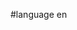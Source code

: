 #language en


<div style="overflow:auto;height:1px;">
[http://9ufia-free-movies.cn/64484433/index.html catalina cruz best boobs]
[http://9ufib-free-movies.cn/22340760/index.html phat ass trina the baddest chick]
[http://9ufic-free-movies.cn/73780907/index.html rate my porn movies]
[http://9ufid-free-movies.cn/58332154/index.html transvestite crossdressing sotries archive]
[http://9ufie-free-movies.cn/30717316/index.html big cock bang sqad]
[http://9ufif-free-movies.cn/03973718/index.html prepubescent tgp]
[http://9ufig-free-movies.cn/59864597/index.html nude gay men on cams]
[http://9ufih-free-movies.cn/62742885/index.html alt.binaries.pictures.hussy.iso +bird]
[http://9ufii-free-movies.cn/32894562/index.html pics of nude girls]
[http://9ufij-free-movies.cn/11195364/index.html porn star monique lesbian scenes]
[http://9ufik-free-movies.cn/92860130/index.html lesbian watersports gallery]
[http://9ufil-free-movies.cn/69726988/index.html gang bang record 1001]
[http://9ufim-free-movies.cn/70268940/index.html piss flapa]
[http://9ufin-free-movies.cn/01825361/index.html beacon street girls]
[http://9ufio-free-movies.cn/15734081/index.html lucknow girls]
[http://9ufip-free-movies.cn/04062543/index.html photography of nude intimate couple]
[http://9ufiq-free-movies.cn/95119840/index.html photos of horse penis]
[http://9ufir-free-movies.cn/32072860/index.html trapped pictures]
[http://9ufis-free-movies.cn/17105421/index.html piazza's wife]
[http://9ufit-free-movies.cn/71679742/index.html girl in two underwear white]
[http://9ufiu-free-movies.cn/01906310/index.html mature womans thumbs]
[http://9ufiv-free-movies.cn/38135104/index.html steve hooper nude pics]
[http://9ufiw-free-movies.cn/60591906/index.html baby juices]
[http://9ufix-free-movies.cn/75308902/index.html pictures of geisha girls]
[http://9ufiy-free-movies.cn/33497519/index.html youngboys in latex]
[http://9ufja-free-movies.cn/28604954/index.html the country wife theme]
[http://9ufjb-free-movies.cn/64148738/index.html sweet blondie girl]
[http://9ufjc-free-movies.cn/12753904/index.html teen jobs in portland maine]
[http://9ufjd-free-movies.cn/78014217/index.html pictures from big momma's house 2]
[http://9ufje-free-movies.cn/82736967/index.html my sisters friends sex]
[http://9ufjf-free-movies.cn/55406668/index.html girl guide camp fire songs snack]
[http://9ufjg-free-movies.cn/42286157/index.html pics of irish tattoos]
[http://9ufjh-free-movies.cn/53951399/index.html cash straped free passwords]
[http://9ufji-free-movies.cn/79791382/index.html rubber dildos]
[http://9ufjj-free-movies.cn/30302680/index.html ass gigantic]
[http://9ufjk-free-movies.cn/33503304/index.html grape ape cartoon]
[http://9ufjl-free-movies.cn/63641150/index.html picture book awards]
[http://9ufjm-free-movies.cn/82691384/index.html tgp young and old]
[http://9ufjn-free-movies.cn/86363939/index.html mercedes amg sl-65 video]
[http://9ufjo-free-movies.cn/25853629/index.html picture of a firecracker]
[http://9ufjp-free-movies.cn/98089412/index.html meriwether county high schools]
[http://9ufjq-free-movies.cn/83032788/index.html science projects rubber bones]
[http://9ufjr-free-movies.cn/64571490/index.html cartoon picture smurfs]
[http://9ufjs-free-movies.cn/30234830/index.html woman reaching climax]
[http://9ufjt-free-movies.cn/02321124/index.html picture of king arthur's sword and sheild]
[http://9ufju-free-movies.cn/17686469/index.html free laird hamilton surfing pictures]
[http://9ufjv-free-movies.cn/08434959/index.html sexy anna farris]
[http://9ufjw-free-movies.cn/78307807/index.html hindu visit from gods sexual angel]
[http://9ufjx-free-movies.cn/12354822/index.html waterfront video]
[http://9ufjy-free-movies.cn/09390666/index.html hardcore xxx free videos]
[http://9ufaa-free-movies.cn/97817470/index.html perineum sex]
[http://9ufab-free-movies.cn/01919270/index.html arab rape sex men]
[http://9ufac-free-movies.cn/54470310/index.html real high school babes]
[http://9ufad-free-movies.cn/09572185/index.html sexy photos pps files]
[http://9ufae-free-movies.cn/94337043/index.html password backdoor adult]
[http://9ufaf-free-movies.cn/98470281/index.html pictures of a golden retriever a 3 weeks old]
[http://9ufag-free-movies.cn/93564906/index.html gang rape for honor by massoud ansari]
[http://9ufah-free-movies.cn/65256746/index.html penis ills chattanooga]
[http://9ufai-free-movies.cn/92777229/index.html nick jonas dating miley cyrus]
[http://9ufaj-free-movies.cn/25132019/index.html books by dick gregory]
[http://9ufak-free-movies.cn/78974996/index.html notorious productions adult]
[http://9ufal-free-movies.cn/70210821/index.html girl wing]
[http://9ufam-free-movies.cn/46164533/index.html guys getting fist fucked]
[http://9ufan-free-movies.cn/88234591/index.html party dresses for plus size girls]
[http://9ufao-free-movies.cn/91378145/index.html extreme fist movies]
[http://9ufap-free-movies.cn/43716668/index.html fire fly pictures]
[http://9ufaq-free-movies.cn/14227762/index.html pictures of gurdwara]
[http://9ufar-free-movies.cn/44403159/index.html long term complications from a vasectomy]
[http://9ufas-free-movies.cn/20054808/index.html danielle naked]
[http://9ufat-free-movies.cn/86293249/index.html pictures of king henry the 8th]
[http://9ufau-free-movies.cn/55477263/index.html pictures of long penis]
[http://9ufav-free-movies.cn/72225523/index.html make sim have sex]
[http://9ufaw-free-movies.cn/61870394/index.html testing your knowledge about sex]
[http://9ufax-free-movies.cn/10341957/index.html group bisex]
[http://9ufay-free-movies.cn/51512487/index.html hospice of homer]
[http://9ufba-free-movies.cn/32984641/index.html bikini team howard stern]
[http://9ufbb-free-movies.cn/23062692/index.html pictures of redwood drive thru tree]
[http://9ufbc-free-movies.cn/23019531/index.html brutality, forced, trailers xxx]
[http://9ufbd-free-movies.cn/76460193/index.html dominican galeras gay las republic]
[http://9ufbe-free-movies.cn/64563501/index.html pictures of swedish men adonis']
[http://9ufbf-free-movies.cn/53132504/index.html sexy free videos no registratio nrequired]
[http://9ufbg-free-movies.cn/89185740/index.html pictures of the notebook]
[http://9ufbh-free-movies.cn/22355521/index.html dating diy]
[http://9ufbi-free-movies.cn/47281987/index.html yours mine and ours movie pictures]
[http://9ufbj-free-movies.cn/49187690/index.html do boys have it easier than girls]
[http://9ufbk-free-movies.cn/76909406/index.html big blow cock job movie]
[http://9ufbl-free-movies.cn/55149269/index.html pictures showing how to perform a discetomy]
[http://9ufbm-free-movies.cn/62734022/index.html scadm -rw-r--r-- feb motorola vpu hung sproc thread]
[http://9ufbn-free-movies.cn/92964074/index.html kannada porn]
[http://9ufbo-free-movies.cn/09365474/index.html aerith gainsborough nude]
[http://9ufbp-free-movies.cn/20359776/index.html china bikini scam]
[http://9ufbq-free-movies.cn/62069636/index.html video download formats]
[http://9ufbr-free-movies.cn/96851080/index.html sex change operation male to female]
[http://9ufbs-free-movies.cn/81254705/index.html itv stories prostitutes]
[http://9ufbt-free-movies.cn/64572132/index.html penis pierced]
[http://9ufbu-free-movies.cn/43794112/index.html pissing baby]
[http://9ufbv-free-movies.cn/97560638/index.html suck on balls]
[http://9ufbw-free-movies.cn/68231657/index.html places to advertise adult content free]
[http://9ufbx-free-movies.cn/82815045/index.html let's do the cowgirl twist]
[http://9ufby-free-movies.cn/21673384/index.html baby in man's stomach]
[http://9ufca-free-movies.cn/37071063/index.html kiss the girls by james patterson]
[http://9ufcb-free-movies.cn/52084345/index.html virgin islands economic bureau]
[http://9ufcc-free-movies.cn/55176558/index.html adult hardy boy fan fiction]
[http://9ufcd-free-movies.cn/04018449/index.html naughty teen lesbian licking and dildoing]
[http://9ufce-free-movies.cn/18422543/index.html beaumont westbrook girls soccer]
[http://9ufcf-free-movies.cn/16948693/index.html lightspeed sorority pussy]
[http://9ufcg-free-movies.cn/58395810/index.html women nude desert]
[http://9ufch-free-movies.cn/19253923/index.html nude women of black]
[http://9ufci-free-movies.cn/09493014/index.html polar+babies+diaper+covers]
[http://9ufcj-free-movies.cn/53071567/index.html 2006 teen choice awards and pictures]
[http://9ufck-free-movies.cn/07460175/index.html migration route of the sperm whale]
[http://9ufcl-free-movies.cn/14639889/index.html breast bse exam self]
[http://9ufcm-free-movies.cn/38647720/index.html freckled naked girls]
[http://9ufcn-free-movies.cn/66508509/index.html uncircumcised peeing foreskin]
[http://9ufco-free-movies.cn/67116804/index.html adult assiocate]
[http://9ufcp-free-movies.cn/65033469/index.html jojo baby its you music video]
[http://9ufcq-free-movies.cn/68982422/index.html comprendre les femmes]
[http://9ufcr-free-movies.cn/31746980/index.html porn in latinos]
[http://9ufcs-free-movies.cn/25733743/index.html urethra expand orgasm]
[http://9ufct-free-movies.cn/31657248/index.html dog pile 's emperor pictures]
[http://9ufcu-free-movies.cn/38739012/index.html california redding towing]
[http://9ufcv-free-movies.cn/40540182/index.html adult site reviews rankings]
[http://9ufcw-free-movies.cn/45142592/index.html hot pink naughty naked]
[http://9ufcx-free-movies.cn/58374433/index.html tentacle rape information from answers com]
[http://9ufcy-free-movies.cn/55906981/index.html black lesbian ddl]
[http://9ufda-free-movies.cn/59091763/index.html halayla webcam]
[http://9ufdb-free-movies.cn/04244959/index.html big picture that shows a volcano eruption]
[http://9ufdc-free-movies.cn/21459087/index.html stallion ejaculation]
[http://9ufdd-free-movies.cn/05833083/index.html adult p c games]
[http://9ufde-free-movies.cn/04270968/index.html ingen sex]
[http://9ufdf-free-movies.cn/82368339/index.html how to play the game for girlssoftball fastpitch]
[http://9ufdg-free-movies.cn/78631527/index.html yohimbine and prolonged ejaculation]
[http://9ufdh-free-movies.cn/98219750/index.html american asian chamber commerce pan us]
[http://9ufdi-free-movies.cn/81515274/index.html erotic pictures of older women]
[http://9ufdj-free-movies.cn/12086605/index.html focus of picture to greyscale pic]
[http://9ufdk-free-movies.cn/23393700/index.html pictures of male pirates]
[http://9ufdl-free-movies.cn/47158948/index.html courtney peldon pic tit]
[http://9ufdm-free-movies.cn/77406515/index.html young rehdead]
[http://9ufdn-free-movies.cn/43660926/index.html schoolgirl wallpaper]
[http://9ufdo-free-movies.cn/73355744/index.html teens for cash celinia]
[http://9ufdp-free-movies.cn/18395677/index.html gilmore girls hometown]
[http://9ufdq-free-movies.cn/99648989/index.html fuck indian]
[http://9ufdr-free-movies.cn/64581921/index.html hormones transsexual]
[http://9ufds-free-movies.cn/50906667/index.html miss teen usa bad]
[http://9ufdt-free-movies.cn/16412289/index.html pregnant delivery]
[http://9ufdu-free-movies.cn/49267281/index.html abel sex offender]
[http://9ufdv-free-movies.cn/80002236/index.html white stuff in wifes pussy]
[http://9ufdw-free-movies.cn/71517084/index.html pregnant with hpv]
[http://9ufdx-free-movies.cn/09596768/index.html transsexual preganet]
[http://9ufdy-free-movies.cn/91308062/index.html anime girl with brown hair and green eyes]
</div>

